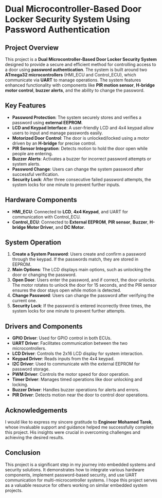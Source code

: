 
# Dual Microcontroller-Based Door Locker Security System Using Password Authentication

## Project Overview

This project is a **Dual Microcontroller-Based Door Locker Security System** designed to provide a secure and efficient method for controlling access to a door using **password authentication**. The system is built around two **ATmega32 microcontrollers** (HMI_ECU and Control_ECU), which communicate via **UART** to manage operations. The system features enhanced functionality with components like **PIR motion sensor**, **H-bridge motor control**, **buzzer alerts**, and the ability to change the password.

## Key Features

- **Password Protection**: The system securely stores and verifies a password using **external EEPROM**.
- **LCD and Keypad Interface**: A user-friendly LCD and 4x4 keypad allow users to input and manage passwords easily.
- **Motorized Door Control**: The door is unlocked/locked using a motor driven by an **H-bridge** for precise control.
- **PIR Sensor Integration**: Detects motion to hold the door open while people are entering.
- **Buzzer Alerts**: Activates a buzzer for incorrect password attempts or system alerts.
- **Password Change**: Users can change the system password after successful verification.
- **Security Lock**: After three consecutive failed password attempts, the system locks for one minute to prevent further inputs.

## Hardware Components

- **HMI_ECU**: Connected to **LCD**, **4x4 Keypad**, and UART for communication with Control_ECU.
- **Control_ECU**: Connected to **External EEPROM**, **PIR sensor**, **Buzzer**, **H-bridge Motor Driver**, and **DC Motor**.

## System Operation

1. **Create a System Password**: Users create and confirm a password through the keypad. If the passwords match, they are stored in EEPROM.
2. **Main Options**: The LCD displays main options, such as unlocking the door or changing the password.
3. **Open Door**: Users enter the password, and if correct, the door unlocks. The motor rotates to unlock the door for 15 seconds, and the PIR sensor ensures the door stays open while motion is detected.
4. **Change Password**: Users can change the password after verifying the current one.
5. **Security Lock**: If the password is entered incorrectly three times, the system locks for one minute to prevent further attempts.

## Drivers and Components

- **GPIO Driver**: Used for GPIO control in both ECUs.
- **UART Driver**: Facilitates communication between the two microcontrollers.
- **LCD Driver**: Controls the 2x16 LCD display for system interaction.
- **Keypad Driver**: Reads inputs from the 4x4 keypad.
- **I2C Driver**: Used to communicate with the external EEPROM for password storage.
- **PWM Driver**: Controls the motor speed for door operation.
- **Timer Driver**: Manages timed operations like door unlocking and locking.
- **Buzzer Driver**: Handles buzzer operations for alerts and errors.
- **PIR Driver**: Detects motion near the door to control door operations.

## Acknowledgements

I would like to express my sincere gratitude to **Engineer Mohamed Tarek**, whose invaluable support and guidance helped me successfully complete this project. His insights were crucial in overcoming challenges and achieving the desired results.


## Conclusion

This project is a significant step in my journey into embedded systems and security solutions. It demonstrates how to integrate various hardware components, implement password-based security, and use UART communication for multi-microcontroller systems. I hope this project serves as a valuable resource for others working on similar embedded system projects.

